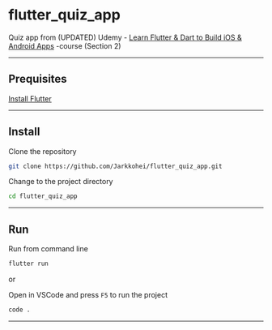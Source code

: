 # flutter_quiz_app

Quiz app from (UPDATED) Udemy -  [Learn Flutter & Dart to Build iOS & Android Apps](https://www.udemy.com/learn-flutter-dart-to-build-ios-android-apps) -course (Section 2)

---

## Prequisites

[Install Flutter](https://flutter.dev/docs/get-started/install)

---

## Install

Clone the repository
```bash
git clone https://github.com/Jarkkohei/flutter_quiz_app.git
```

Change to the project directory
```bash
cd flutter_quiz_app
```

---

## Run

Run from command line
```bash
flutter run
```

or

Open in VSCode and press `F5` to run the project
```bash
code .
```

---
